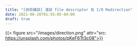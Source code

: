 ```yaml
---
title: "[技術雜談] 淺談 file descriptor 及 I/O Redirection"
date: 2021-06-26T01:55:05-04:00
draft: true
---
```


{{< figure src="/images/direction.png" attr="src: https://unsplash.com/photos/pKeF6Tt3c08">}}
